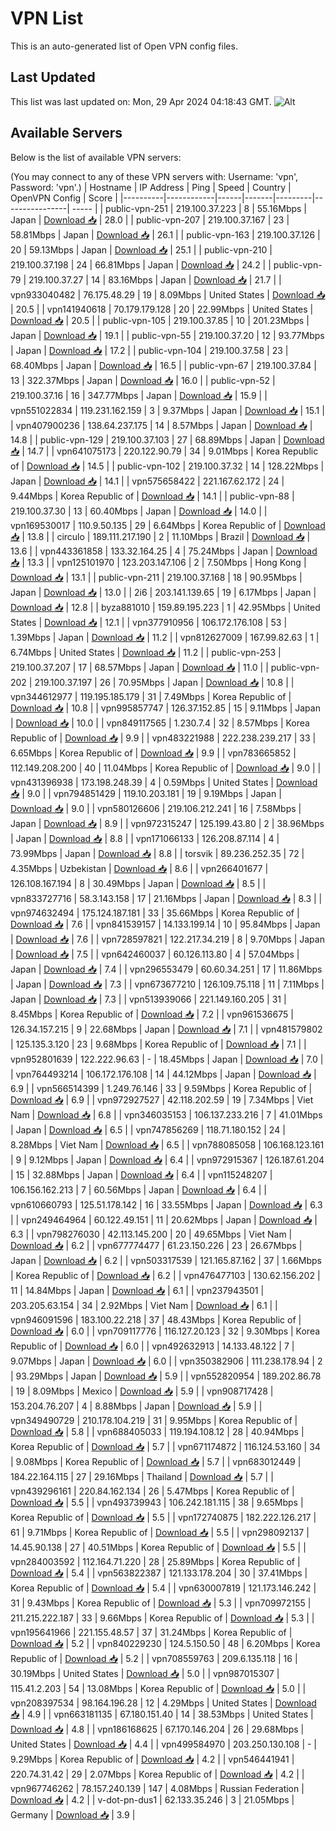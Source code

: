 # VPN List

This is an auto-generated list of Open VPN config files.

## Last Updated

This list was last updated on: Mon, 29 Apr 2024 04:18:43 GMT.
![Alt](https://repobeats.axiom.co/api/embed/186b98318ef1479477931607c1ad7d823f12451f.svg "Repobeats analytics image")

## Available Servers

Below is the list of available VPN servers:

(You may connect to any of these VPN servers with: Username: 'vpn', Password: 'vpn'.)
| Hostname | IP Address | Ping | Speed | Country | OpenVPN Config | Score |
|----------|------------|------|-------|---------|----------------| ----- |
| public-vpn-251 | 219.100.37.223 | 8 | 55.16Mbps | Japan | [Download 📥](./configs/server_0_JP.ovpn) | 28.0 |
| public-vpn-207 | 219.100.37.167 | 23 | 58.81Mbps | Japan | [Download 📥](./configs/server_1_JP.ovpn) | 26.1 |
| public-vpn-163 | 219.100.37.126 | 20 | 59.13Mbps | Japan | [Download 📥](./configs/server_2_JP.ovpn) | 25.1 |
| public-vpn-210 | 219.100.37.198 | 24 | 66.81Mbps | Japan | [Download 📥](./configs/server_3_JP.ovpn) | 24.2 |
| public-vpn-79 | 219.100.37.27 | 14 | 83.16Mbps | Japan | [Download 📥](./configs/server_4_JP.ovpn) | 21.7 |
| vpn933040482 | 76.175.48.29 | 19 | 8.09Mbps | United States | [Download 📥](./configs/server_5_US.ovpn) | 20.5 |
| vpn141940618 | 70.179.179.128 | 20 | 22.99Mbps | United States | [Download 📥](./configs/server_6_US.ovpn) | 20.5 |
| public-vpn-105 | 219.100.37.85 | 10 | 201.23Mbps | Japan | [Download 📥](./configs/server_7_JP.ovpn) | 19.1 |
| public-vpn-55 | 219.100.37.20 | 12 | 93.77Mbps | Japan | [Download 📥](./configs/server_8_JP.ovpn) | 17.2 |
| public-vpn-104 | 219.100.37.58 | 23 | 68.40Mbps | Japan | [Download 📥](./configs/server_9_JP.ovpn) | 16.5 |
| public-vpn-67 | 219.100.37.84 | 13 | 322.37Mbps | Japan | [Download 📥](./configs/server_10_JP.ovpn) | 16.0 |
| public-vpn-52 | 219.100.37.16 | 16 | 347.77Mbps | Japan | [Download 📥](./configs/server_11_JP.ovpn) | 15.9 |
| vpn551022834 | 119.231.162.159 | 3 | 9.37Mbps | Japan | [Download 📥](./configs/server_12_JP.ovpn) | 15.1 |
| vpn407900236 | 138.64.237.175 | 14 | 8.57Mbps | Japan | [Download 📥](./configs/server_13_JP.ovpn) | 14.8 |
| public-vpn-129 | 219.100.37.103 | 27 | 68.89Mbps | Japan | [Download 📥](./configs/server_14_JP.ovpn) | 14.7 |
| vpn641075173 | 220.122.90.79 | 34 | 9.01Mbps | Korea Republic of | [Download 📥](./configs/server_15_KR.ovpn) | 14.5 |
| public-vpn-102 | 219.100.37.32 | 14 | 128.22Mbps | Japan | [Download 📥](./configs/server_16_JP.ovpn) | 14.1 |
| vpn575658422 | 221.167.62.172 | 24 | 9.44Mbps | Korea Republic of | [Download 📥](./configs/server_17_KR.ovpn) | 14.1 |
| public-vpn-88 | 219.100.37.30 | 13 | 60.40Mbps | Japan | [Download 📥](./configs/server_18_JP.ovpn) | 14.0 |
| vpn169530017 | 110.9.50.135 | 29 | 6.64Mbps | Korea Republic of | [Download 📥](./configs/server_19_KR.ovpn) | 13.8 |
| circulo | 189.111.217.190 | 2 | 11.10Mbps | Brazil | [Download 📥](./configs/server_20_BR.ovpn) | 13.6 |
| vpn443361858 | 133.32.164.25 | 4 | 75.24Mbps | Japan | [Download 📥](./configs/server_21_JP.ovpn) | 13.3 |
| vpn125101970 | 123.203.147.106 | 2 | 7.50Mbps | Hong Kong | [Download 📥](./configs/server_22_HK.ovpn) | 13.1 |
| public-vpn-211 | 219.100.37.168 | 18 | 90.95Mbps | Japan | [Download 📥](./configs/server_23_JP.ovpn) | 13.0 |
| 2i6 | 203.141.139.65 | 19 | 6.17Mbps | Japan | [Download 📥](./configs/server_24_JP.ovpn) | 12.8 |
| byza881010 | 159.89.195.223 | 1 | 42.95Mbps | United States | [Download 📥](./configs/server_25_US.ovpn) | 12.1 |
| vpn377910956 | 106.172.176.108 | 53 | 1.39Mbps | Japan | [Download 📥](./configs/server_26_JP.ovpn) | 11.2 |
| vpn812627009 | 167.99.82.63 | 1 | 6.74Mbps | United States | [Download 📥](./configs/server_27_US.ovpn) | 11.2 |
| public-vpn-253 | 219.100.37.207 | 17 | 68.57Mbps | Japan | [Download 📥](./configs/server_28_JP.ovpn) | 11.0 |
| public-vpn-202 | 219.100.37.197 | 26 | 70.95Mbps | Japan | [Download 📥](./configs/server_29_JP.ovpn) | 10.8 |
| vpn344612977 | 119.195.185.179 | 31 | 7.49Mbps | Korea Republic of | [Download 📥](./configs/server_30_KR.ovpn) | 10.8 |
| vpn995857747 | 126.37.152.85 | 15 | 9.11Mbps | Japan | [Download 📥](./configs/server_31_JP.ovpn) | 10.0 |
| vpn849117565 | 1.230.7.4 | 32 | 8.57Mbps | Korea Republic of | [Download 📥](./configs/server_32_KR.ovpn) | 9.9 |
| vpn483221988 | 222.238.239.217 | 33 | 6.65Mbps | Korea Republic of | [Download 📥](./configs/server_33_KR.ovpn) | 9.9 |
| vpn783665852 | 112.149.208.200 | 40 | 11.04Mbps | Korea Republic of | [Download 📥](./configs/server_34_KR.ovpn) | 9.0 |
| vpn431396938 | 173.198.248.39 | 4 | 0.59Mbps | United States | [Download 📥](./configs/server_35_US.ovpn) | 9.0 |
| vpn794851429 | 119.10.203.181 | 19 | 9.19Mbps | Japan | [Download 📥](./configs/server_36_JP.ovpn) | 9.0 |
| vpn580126606 | 219.106.212.241 | 16 | 7.58Mbps | Japan | [Download 📥](./configs/server_37_JP.ovpn) | 8.9 |
| vpn972315247 | 125.199.43.80 | 2 | 38.96Mbps | Japan | [Download 📥](./configs/server_38_JP.ovpn) | 8.8 |
| vpn171066133 | 126.208.87.114 | 4 | 73.99Mbps | Japan | [Download 📥](./configs/server_39_JP.ovpn) | 8.8 |
| torsvik | 89.236.252.35 | 72 | 4.35Mbps | Uzbekistan | [Download 📥](./configs/server_40_UZ.ovpn) | 8.6 |
| vpn266401677 | 126.108.167.194 | 8 | 30.49Mbps | Japan | [Download 📥](./configs/server_41_JP.ovpn) | 8.5 |
| vpn833727716 | 58.3.143.158 | 17 | 21.16Mbps | Japan | [Download 📥](./configs/server_42_JP.ovpn) | 8.3 |
| vpn974632494 | 175.124.187.181 | 33 | 35.66Mbps | Korea Republic of | [Download 📥](./configs/server_43_KR.ovpn) | 7.6 |
| vpn841539157 | 14.133.199.14 | 10 | 95.84Mbps | Japan | [Download 📥](./configs/server_44_JP.ovpn) | 7.6 |
| vpn728597821 | 122.217.34.219 | 8 | 9.70Mbps | Japan | [Download 📥](./configs/server_45_JP.ovpn) | 7.5 |
| vpn642460037 | 60.126.113.80 | 4 | 57.04Mbps | Japan | [Download 📥](./configs/server_46_JP.ovpn) | 7.4 |
| vpn296553479 | 60.60.34.251 | 17 | 11.86Mbps | Japan | [Download 📥](./configs/server_47_JP.ovpn) | 7.3 |
| vpn673677210 | 126.109.75.118 | 11 | 7.11Mbps | Japan | [Download 📥](./configs/server_48_JP.ovpn) | 7.3 |
| vpn513939066 | 221.149.160.205 | 31 | 8.45Mbps | Korea Republic of | [Download 📥](./configs/server_49_KR.ovpn) | 7.2 |
| vpn961536675 | 126.34.157.215 | 9 | 22.68Mbps | Japan | [Download 📥](./configs/server_50_JP.ovpn) | 7.1 |
| vpn481579802 | 125.135.3.120 | 23 | 9.68Mbps | Korea Republic of | [Download 📥](./configs/server_51_KR.ovpn) | 7.1 |
| vpn952801639 | 122.222.96.63 | - | 18.45Mbps | Japan | [Download 📥](./configs/server_52_JP.ovpn) | 7.0 |
| vpn764493214 | 106.172.176.108 | 14 | 44.12Mbps | Japan | [Download 📥](./configs/server_53_JP.ovpn) | 6.9 |
| vpn566514399 | 1.249.76.146 | 33 | 9.59Mbps | Korea Republic of | [Download 📥](./configs/server_54_KR.ovpn) | 6.9 |
| vpn972927527 | 42.118.202.59 | 19 | 7.34Mbps | Viet Nam | [Download 📥](./configs/server_55_VN.ovpn) | 6.8 |
| vpn346035153 | 106.137.233.216 | 7 | 41.01Mbps | Japan | [Download 📥](./configs/server_56_JP.ovpn) | 6.5 |
| vpn747856269 | 118.71.180.152 | 24 | 8.28Mbps | Viet Nam | [Download 📥](./configs/server_57_VN.ovpn) | 6.5 |
| vpn788085058 | 106.168.123.161 | 9 | 9.12Mbps | Japan | [Download 📥](./configs/server_58_JP.ovpn) | 6.4 |
| vpn972915367 | 126.187.61.204 | 15 | 32.88Mbps | Japan | [Download 📥](./configs/server_59_JP.ovpn) | 6.4 |
| vpn115248207 | 106.156.162.213 | 7 | 60.56Mbps | Japan | [Download 📥](./configs/server_60_JP.ovpn) | 6.4 |
| vpn610660793 | 125.51.178.142 | 16 | 33.55Mbps | Japan | [Download 📥](./configs/server_61_JP.ovpn) | 6.3 |
| vpn249464964 | 60.122.49.151 | 11 | 20.62Mbps | Japan | [Download 📥](./configs/server_62_JP.ovpn) | 6.3 |
| vpn798276030 | 42.113.145.200 | 20 | 49.65Mbps | Viet Nam | [Download 📥](./configs/server_63_VN.ovpn) | 6.2 |
| vpn677774477 | 61.23.150.226 | 23 | 26.67Mbps | Japan | [Download 📥](./configs/server_64_JP.ovpn) | 6.2 |
| vpn503317539 | 121.165.87.162 | 37 | 1.66Mbps | Korea Republic of | [Download 📥](./configs/server_65_KR.ovpn) | 6.2 |
| vpn476477103 | 130.62.156.202 | 11 | 14.84Mbps | Japan | [Download 📥](./configs/server_66_JP.ovpn) | 6.1 |
| vpn237943501 | 203.205.63.154 | 34 | 2.92Mbps | Viet Nam | [Download 📥](./configs/server_67_VN.ovpn) | 6.1 |
| vpn946091596 | 183.100.22.218 | 37 | 48.43Mbps | Korea Republic of | [Download 📥](./configs/server_68_KR.ovpn) | 6.0 |
| vpn709117776 | 116.127.20.123 | 32 | 9.30Mbps | Korea Republic of | [Download 📥](./configs/server_69_KR.ovpn) | 6.0 |
| vpn492632913 | 14.133.48.122 | 7 | 9.07Mbps | Japan | [Download 📥](./configs/server_70_JP.ovpn) | 6.0 |
| vpn350382906 | 111.238.178.94 | 2 | 93.29Mbps | Japan | [Download 📥](./configs/server_71_JP.ovpn) | 5.9 |
| vpn552820954 | 189.202.86.78 | 19 | 8.09Mbps | Mexico | [Download 📥](./configs/server_72_MX.ovpn) | 5.9 |
| vpn908717428 | 153.204.76.207 | 4 | 8.88Mbps | Japan | [Download 📥](./configs/server_73_JP.ovpn) | 5.9 |
| vpn349490729 | 210.178.104.219 | 31 | 9.95Mbps | Korea Republic of | [Download 📥](./configs/server_74_KR.ovpn) | 5.8 |
| vpn688405033 | 119.194.108.12 | 28 | 40.94Mbps | Korea Republic of | [Download 📥](./configs/server_75_KR.ovpn) | 5.7 |
| vpn671174872 | 116.124.53.160 | 34 | 9.08Mbps | Korea Republic of | [Download 📥](./configs/server_76_KR.ovpn) | 5.7 |
| vpn683012449 | 184.22.164.115 | 27 | 29.16Mbps | Thailand | [Download 📥](./configs/server_77_TH.ovpn) | 5.7 |
| vpn439296161 | 220.84.162.134 | 26 | 5.47Mbps | Korea Republic of | [Download 📥](./configs/server_78_KR.ovpn) | 5.5 |
| vpn493739943 | 106.242.181.115 | 38 | 9.65Mbps | Korea Republic of | [Download 📥](./configs/server_79_KR.ovpn) | 5.5 |
| vpn172740875 | 182.222.126.217 | 61 | 9.71Mbps | Korea Republic of | [Download 📥](./configs/server_80_KR.ovpn) | 5.5 |
| vpn298092137 | 14.45.90.138 | 27 | 40.51Mbps | Korea Republic of | [Download 📥](./configs/server_81_KR.ovpn) | 5.5 |
| vpn284003592 | 112.164.71.220 | 28 | 25.89Mbps | Korea Republic of | [Download 📥](./configs/server_82_KR.ovpn) | 5.4 |
| vpn563822387 | 121.133.178.204 | 30 | 37.41Mbps | Korea Republic of | [Download 📥](./configs/server_83_KR.ovpn) | 5.4 |
| vpn630007819 | 121.173.146.242 | 31 | 9.43Mbps | Korea Republic of | [Download 📥](./configs/server_84_KR.ovpn) | 5.3 |
| vpn709972155 | 211.215.222.187 | 33 | 9.66Mbps | Korea Republic of | [Download 📥](./configs/server_85_KR.ovpn) | 5.3 |
| vpn195641966 | 221.155.48.57 | 37 | 31.24Mbps | Korea Republic of | [Download 📥](./configs/server_86_KR.ovpn) | 5.2 |
| vpn840229230 | 124.5.150.50 | 48 | 6.20Mbps | Korea Republic of | [Download 📥](./configs/server_87_KR.ovpn) | 5.2 |
| vpn708559763 | 209.6.135.118 | 16 | 30.19Mbps | United States | [Download 📥](./configs/server_88_US.ovpn) | 5.0 |
| vpn987015307 | 115.41.2.203 | 54 | 13.08Mbps | Korea Republic of | [Download 📥](./configs/server_89_KR.ovpn) | 5.0 |
| vpn208397534 | 98.164.196.28 | 12 | 4.29Mbps | United States | [Download 📥](./configs/server_90_US.ovpn) | 4.9 |
| vpn663181135 | 67.180.151.40 | 14 | 38.53Mbps | United States | [Download 📥](./configs/server_91_US.ovpn) | 4.8 |
| vpn186168625 | 67.170.146.204 | 26 | 29.68Mbps | United States | [Download 📥](./configs/server_92_US.ovpn) | 4.4 |
| vpn499584970 | 203.250.130.108 | - | 9.29Mbps | Korea Republic of | [Download 📥](./configs/server_93_KR.ovpn) | 4.2 |
| vpn546441941 | 220.74.31.42 | 29 | 2.07Mbps | Korea Republic of | [Download 📥](./configs/server_94_KR.ovpn) | 4.2 |
| vpn967746262 | 78.157.240.139 | 147 | 4.08Mbps | Russian Federation | [Download 📥](./configs/server_95_RU.ovpn) | 4.2 |
| v-dot-pn-dus1 | 62.133.35.246 | 3 | 21.05Mbps | Germany | [Download 📥](./configs/server_96_DE.ovpn) | 3.9 |
